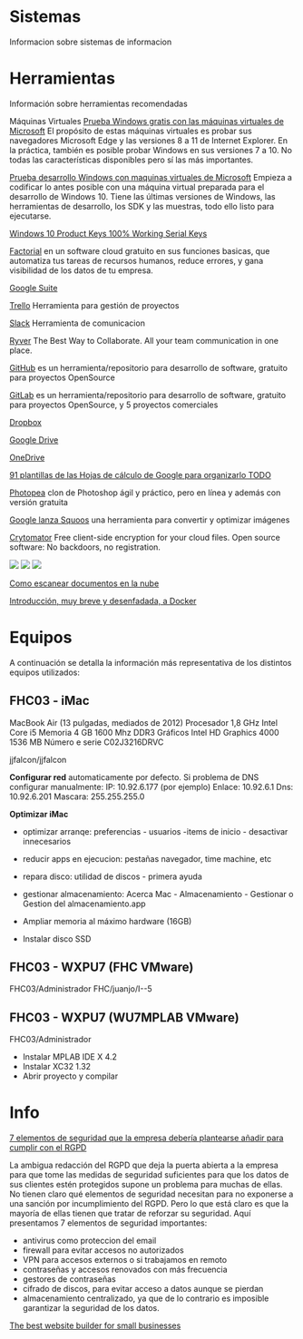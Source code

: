 # Sistemas
Informacion sobre sistemas de informacion

# Herramientas
Información sobre herramientas recomendadas

Máquinas Virtuales
[Prueba Windows gratis con las máquinas virtuales de Microsoft](https://developer.microsoft.com/en-us/microsoft-edge/tools/vms/) El propósito de estas máquinas virtuales es probar sus navegadores Microsoft Edge y las versiones 8 a 11 de Internet Explorer. En la práctica, también es posible probar Windows en sus versiones 7 a 10. No todas las características disponibles pero sí las más importantes.

[Prueba desarrollo Windows con maquinas virtuales de Microsoft](https://developer.microsoft.com/es-es/windows/downloads/virtual-machines)
Empieza a codificar lo antes posible con una máquina virtual preparada para el desarrollo de Windows 10. Tiene las últimas versiones de Windows, las herramientas de desarrollo, los SDK y las muestras, todo ello listo para ejecutarse.

[Windows 10 Product Keys 100% Working Serial Keys](https://www.softwarebeam.com/2016/08/windows-10-product-keys-serial-keys.html)

[Factorial](https://factorialhr.es/) en un software cloud gratuito en sus funciones basicas, que automatiza tus tareas de recursos humanos, reduce errores, y gana visibilidad de los datos de tu empresa.

[Google Suite]()

[Trello](https://trello.com/) Herramienta para gestión de proyectos

[Slack](https://slack.com) Herramienta de comunicacion

[Ryver](https://ryver.com) The Best Way to Collaborate. All your team communication in one place.

[GitHub](https://github.com) es un herramienta/repositorio para desarrollo de software, gratuito para proyectos OpenSource

[GitLab](https://about.gitlab.com/) es un herramienta/repositorio para desarrollo de software, gratuito para proyectos OpenSource, y 5 proyectos comerciales

[Dropbox]()

[Google Drive]()

[OneDrive]()

[91 plantillas de las Hojas de cálculo de Google para organizarlo TODO](https://www.xataka.com/basics/plantillas-hojas-calculos-google-para-organizarlo-todo)

[Photopea](https://www.microsiervos.com/archivo/arte-y-diseno/photopea-photoshop-en-linea-gratis.html) clon de Photoshop ágil y práctico, pero en línea y además con versión gratuita

[Google lanza Squoos](https://m.genbeta.com/multimedia/google-lanza-squoosh-herramienta-para-convertir-optimizar-imagenes/amp) una herramienta para convertir y optimizar imágenes

[Crytomator](https://cryptomator.org) Free client-side encryption for your cloud files.
Open source software: No backdoors, no registration.

![](https://cryptomator.org/img/stage/smartphone.png)
![](https://cryptomator.org/img/stage/logo.png)
![](https://cryptomator.org/img/stage/cloud.png)

[Como escanear documentos en la nube](https://elandroidelibre.elespanol.com/2018/10/como-escanear-documentos-con-el-movil.html)

[Introducción, muy breve y desenfadada, a Docker](https://blog.irontec.com/introduccion-muy-breve-y-desenfadada-a-docker/)

# Equipos
A continuación se detalla la información más representativa de los distintos equipos utilizados:

## FHC03 - iMac
MacBook Air (13 pulgadas, mediados de 2012)
Procesador 1,8 GHz Intel Core i5
Memoria 4 GB 1600 Mhz DDR3
Gráficos Intel HD Graphics 4000 1536 MB
Número e serie C02J3216DRVC

jjfalcon/jjfalcon

**Configurar red** automaticamente por defecto. Si problema de DNS configurar manualmente:
IP: 10.92.6.177 (por ejemplo)
Enlace: 10.92.6.1
Dns: 10.92.6.201
Mascara: 255.255.255.0

**Optimizar iMac**
- optimizar arranqe: preferencias - usuarios -items de inicio - desactivar innecesarios
- reducir apps en ejecucion: pestañas navegador, time machine, etc
- repara disco: utilidad de discos - primera ayuda
- gestionar almacenamiento: Acerca Mac - Almacenamiento - Gestionar o Gestion del almacenamiento.app 

- Ampliar memoria al máximo hardware (16GB)
- Instalar disco SSD

## FHC03 - WXPU7 (FHC VMware)
FHC03/Administrador
FHC/juanjo/I--5

## FHC03 - WXPU7 (WU7MPLAB VMware)
FHC03/Administrador
- Instalar MPLAB IDE X 4.2
- Instalar XC32 1.32
- Abrir proyecto y compilar

# Info

[7 elementos de seguridad que la empresa debería plantearse añadir para cumplir con el RGPD](https://www.pymesyautonomos.com/legalidad/7-elementos-seguridad-que-empresa-deberia-plantearse-anadir-para-cumplir-rgpd)

La ambigua redacción del RGPD que deja la puerta abierta a la empresa para que tome las medidas de seguridad suficientes para que los datos de sus clientes estén protegidos supone un problema para muchas de ellas. No tienen claro qué elementos de seguridad necesitan para no exponerse a una sanción por incumplimiento del RGPD. Pero lo que está claro es que la mayoría de ellas tienen que tratar de reforzar su seguridad. Aquí presentamos 7 elementos de seguridad importantes:
* antivirus como proteccion del email
* firewall para evitar accesos no autorizados
* VPN para accesos externos o si trabajamos en remoto
* contraseñas y accesos renovados con más frecuencia
* gestores de contraseñas
* cifrado de discos, para evitar acceso a datos aunque se pierdan
* almacenamiento centralizado, ya que de lo contrario es imposible garantizar la seguridad de los datos.

[The best website builder for small businesses ](https://www.engadget.com/2018/07/22/the-best-website-builder-for-small-businesses/)

